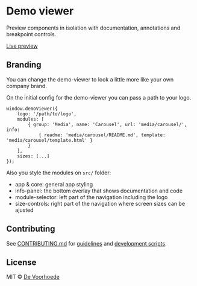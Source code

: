 # Demo viewer

Preview components in isolation with documentation, annotations and breakpoint controls.


[Live preview](https://voorhoede.github.io/demo-viewer/)

## Branding

You can change the demo-viewer to look a little more like your own company brand.

On the initial config for the demo-viewer you can pass a path to your logo.

	window.demoViewer({
		logo: '/path/to/logo',
        modules: [
            { group: 'Media', name: 'Carousel', url: 'media/carousel/', info:
                { readme: 'media/carousel/README.md', template: 'media/carousel/template.html' }
            }
        ],
        sizes: [...]
    });

Also you style the modules on `src/` folder:

* app & core: general app styling
* info-panel: the bottom overlay that shows documentation and code
* module-selector: left part of the navigation including the logo
* size-controls: right part of the navigation where screen sizes can be ajusted

## Contributing

See [CONTRIBUTING.md](CONTRIBUTING.md) for [guidelines](CONTRIBUTING.md#guidelines) and [development scripts](CONTRIBUTING.md#scripts).


## License

MIT © [De Voorhoede](https://www.voorhoede.nl/)
